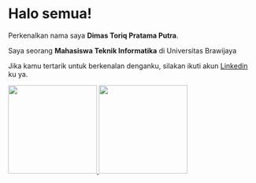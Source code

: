 # Halo semua! 

Perkenalkan nama saya **Dimas Toriq Pratama Putra**.

Saya seorang **Mahasiswa Teknik Informatika** di Universitas Brawijaya

Jika kamu tertarik untuk berkenalan denganku, silakan ikuti akun [Linkedin](https://www.linkedin.com/in/ditorbejo/) ku ya.

<p align="left">
<a href="https://github.com/ditorbejo">
  <img height="180em" src="https://github-readme-stats-eight-theta.vercel.app/api?username=ditorbejo&show_icons=true&theme=algolia&include_all_commits=true&count_private=true"/>
  <img height="180em" src="https://github-readme-stats-eight-theta.vercel.app/api/top-langs/?username=ditorbejo&layout=compact&langs_count=8&theme=algolia"/>
</a>
</p>
